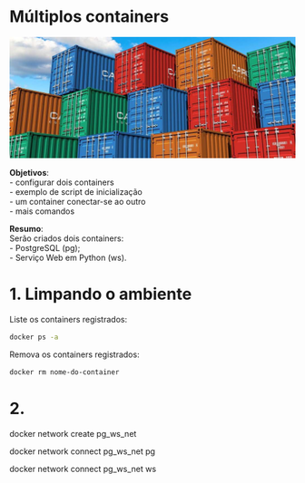 # Múltiplos containers

![Containers](../imgs/containers.jpg "Containers")

**Objetivos**:  
    - configurar dois containers  
    - exemplo de script de inicialização  
    - um container conectar-se ao outro  
    - mais comandos  

**Resumo**:  
Serão criados dois containers:  
    - PostgreSQL (pg);  
    - Serviço Web em Python (ws).  

# 1. Limpando o ambiente

Liste os containers registrados:

```bash
docker ps -a
```

Remova os containers registrados:

```bash
docker rm nome-do-container
```

# 2. 





docker network create pg_ws_net

docker network connect pg_ws_net pg


docker network connect pg_ws_net ws


